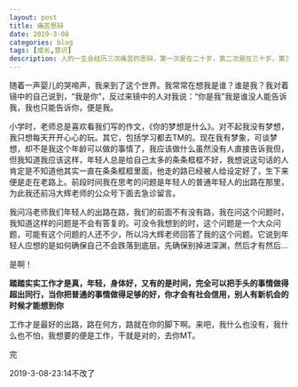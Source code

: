 ```yaml
---
layout: post
title: 痛苦思辩
date: 2019-3-08
categories: blog
tags: [成长,意识]
description: 人的一生会经历三次痛苦的思辩，第一次是在二十岁，第二次是在三十岁，第三次会在离开工作岗位后，我想我现在处在了人生的第一次。
---
```


随着一声婴儿的哭啼声，我来到了这个世界。我常常在想我是谁？谁是我？我对着镜中的自己说到，“我是你”，反过来镜中的人对我说：“你是我”我是谁没人能告诉我，我也只能告诉你，便是我。

小学时，老师总是喜欢看我们写的作文，《你的梦想是什么》。对不起我没有梦想，我只想每天开开心心的玩。其它，包括学习都去TM的。现在我有梦象，可谈梦想，却不是我这个年龄可以做的事情了，我应该做什么虽然没有人直接告诉我但，但我知道我应该这样，年轻人总是给自己太多的条条框框不好，我想说这句话的人肯定是不知道他其实一直在条条框框里面，他走的路已经被人给设定好了，生下来便是走在老路上。前段时间我在思考的问题是年轻人的普通年轻人的出路在那里，为此我还前冯大辉老师的公众号下面去急诊留言。

我问冯老师我们年轻人的出路在路，我们的前面不有没有路，我在问这个问题时，我知道这样的问题是不会有答复的。可没令我想到的时，这个问题是一个大众问题，可能有这个问题的人还不少，所以冯大辉老师回答了我的这个问题。它说到年轻人应想的是如何确保自己不会跌落到底层。先确保别掉进深渊，然后才有然后...

是啊！

**踏踏实实工作才是真，年轻，身体好，又有的是时间，完全可以把手头的事情做得超出同行，当你把普通的事情做得足够的好，你才会有社会信用，别人有新机会的时候才能想到你**

工作才是最好的出路，路在何方，路就在你的脚下啊。来吧，我什么也没有，我什么也不怕，我想要的便是工作，干就是对的，去你MT。

完

2019-3-08-23:14不改了


